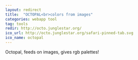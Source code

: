 ```yaml
---
layout: redirect
title:  "OCTOPAL<br>colors from images"
categories: webapp tool
tag: tools
redir: http://octo.junglestar.org/
ico_url: http://octo.junglestar.org/safari-pinned-tab.svg
ico_name: octopal
---
```


Octopal, feeds on images, gives rgb palettes!
